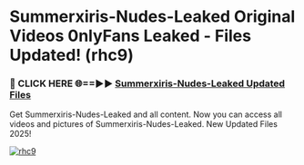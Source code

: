 # Summerxiris-Nudes-Leaked Original Videos 0nlyFans Leaked - Files Updated! (rhc9)

<h3>🔴 CLICK HERE 🌐==►► <a href="https://tinyurl.com/yc6ubb5a" rel="nofollow">Summerxiris-Nudes-Leaked Updated Files</a></h3>

Get Summerxiris-Nudes-Leaked and all content. Now you can access all videos and pictures of Summerxiris-Nudes-Leaked. New Updated Files 2025!

[![rhc9](https://i.imgur.com/7eu0CRL.gif)](https://tinyurl.com/yc6ubb5a)
